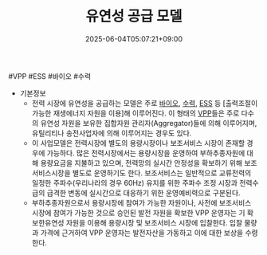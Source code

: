 ﻿---
title: "유연성 공급 모델"
date: 2025-06-04T05:07:21+09:00
lastmod: 2025-06-04T05:07:21+09:00
type: docs
sidebar:
  open: true
weight: 18
---
<div style="display:none">
  <meta property="article:published_time" content="2025-06-03T20:07:21Z" />
  <meta property="article:modified_time" content="2025-06-03T20:07:21Z" />
</div>
#VPP #ESS #바이오 #수력 

- 기본정보
	- 전력 시장에 유연성을 공급하는 모델은 주로 [바이오](/industry-study/바이오/), [수력](/industry-study/수력/), [ESS](/industry-study/ess/) 등 [출력조절이 가능한 재생에너지 자원을 이용]해 이루어진다. 이 형태의 [VPP](/industry-study/vpp/)들은 주로 다수의 유연성 자원을 보유한 집합자원 관리자(Aggregator)들에 의해 이루어지며, 유틸리티나 송전사업자에 의해 이루어지는 경우도 있다.
	- 이 사업모델은 전력시장에 별도의 용량시장이나 보조서비스 시장이 존재할 경우에 가능하다. 많은 전력시장에서는 용량시장을 운영하여 부하추종자원에 대해 용량요금을 지불하고 있으며, 전력망의 실시간 안정성을 확보하기 위해 보조서비스시장을 별도로 운영하기도 한다. 보조서비스는 일반적으로 교류전력의 일정한 주파수(우리나라의 경우 60Hz) 유지를 위한 주파수 조정 시장과 전력수급의 급격한 변동에 실시간으로 대응하기 위한 운영예비력으로 구분된다.
	- 부하추종자원으로서 용량시장에 참여가 가능한 자원이나, 사전에 보조서비스 시장에 참여가 가능한 것으로 승인된 발전 자원을 확보한 VPP 운영자는 기 확보한유연성 자원을 이용해 용량시장 및 보조서비스 시장에 입찰한다. 입찰 물량과 가격에 근거하여 VPP 운영자는 발전자산을 가동하고 이에 대한 보상을 수령한다.
